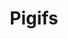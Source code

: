 ---
title: Pigifs
crosslinks:
- livven
- aww
- Zoomies
- piggifs
- perfectloops
- AnimalsBeingBros
- GoForGold
- Frugal_Jerk
- PeopleFuckingDying
- ProCSS
- videosthatendtoosoon
- Foodforthought
- BetterEveryLoop
- 2amto230am
- therewasanattempt
- SympatheticMonsters
- ThereWasAnAwwtempt
- WhatAreStrayCats
---